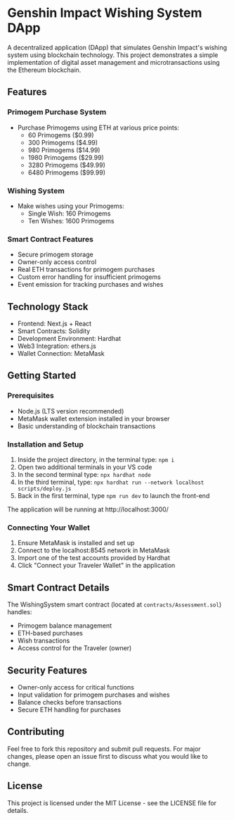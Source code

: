 # Genshin Impact Wishing System DApp

A decentralized application (DApp) that simulates Genshin Impact's wishing system using blockchain technology. This project demonstrates a simple implementation of digital asset management and microtransactions using the Ethereum blockchain.

## Features

### Primogem Purchase System
- Purchase Primogems using ETH at various price points:
  - 60 Primogems ($0.99)
  - 300 Primogems ($4.99)
  - 980 Primogems ($14.99)
  - 1980 Primogems ($29.99)
  - 3280 Primogems ($49.99)
  - 6480 Primogems ($99.99)

### Wishing System
- Make wishes using your Primogems:
  - Single Wish: 160 Primogems
  - Ten Wishes: 1600 Primogems

### Smart Contract Features
- Secure primogem storage
- Owner-only access control
- Real ETH transactions for primogem purchases
- Custom error handling for insufficient primogems
- Event emission for tracking purchases and wishes

## Technology Stack
- Frontend: Next.js + React
- Smart Contracts: Solidity
- Development Environment: Hardhat
- Web3 Integration: ethers.js
- Wallet Connection: MetaMask

## Getting Started

### Prerequisites
- Node.js (LTS version recommended)
- MetaMask wallet extension installed in your browser
- Basic understanding of blockchain transactions

### Installation and Setup
1. Inside the project directory, in the terminal type: `npm i`
2. Open two additional terminals in your VS code
3. In the second terminal type: `npx hardhat node`
4. In the third terminal, type: `npx hardhat run --network localhost scripts/deploy.js`
5. Back in the first terminal, type `npm run dev` to launch the front-end

The application will be running at http://localhost:3000/

### Connecting Your Wallet
1. Ensure MetaMask is installed and set up
2. Connect to the localhost:8545 network in MetaMask
3. Import one of the test accounts provided by Hardhat
4. Click "Connect your Traveler Wallet" in the application

## Smart Contract Details
The WishingSystem smart contract (located at `contracts/Assessment.sol`) handles:
- Primogem balance management
- ETH-based purchases
- Wish transactions
- Access control for the Traveler (owner)

## Security Features
- Owner-only access for critical functions
- Input validation for primogem purchases and wishes
- Balance checks before transactions
- Secure ETH handling for purchases

## Contributing
Feel free to fork this repository and submit pull requests. For major changes, please open an issue first to discuss what you would like to change.

## License
This project is licensed under the MIT License - see the LICENSE file for details.
